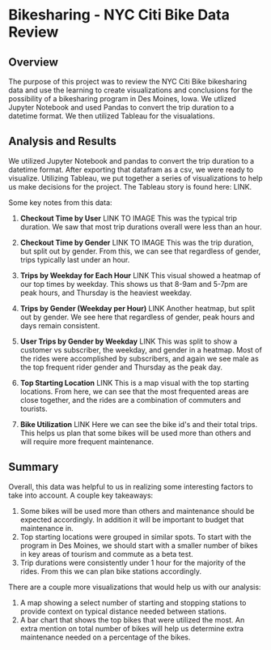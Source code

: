 # Bikesharing - NYC Citi Bike Data Review

## Overview

The purpose of this project was to review the NYC Citi Bike bikesharing data and use the learning to create visualizations and conclusions for the possibility of a bikesharing program in Des Moines, Iowa. We utlized Jupyter Notebook and used Pandas to convert the trip duration to a datetime format. We then utilized Tableau for the visualations.

## Analysis and Results

We utilized Jupyter Notebook and pandas to convert the trip duration to a datetime format. After exporting that datafram as a csv, we were ready to visualize. Utilizing Tableau, we put together a series of visualizations to help us make decisions for the project. The Tableau story is found here: LINK.

Some key notes from this data:

1. **Checkout Time by User**
LINK TO IMAGE
This was the typical trip duration. We saw that most trip durations overall were less than an hour.

2. **Checkout Time by Gender**
LINK TO IMAGE
This was the trip duration, but split out by gender. From this, we can see that regardless of gender, trips typically last under an hour.

3. **Trips by Weekday for Each Hour**
LINK
This visual showed a heatmap of our top times by weekday. This shows us that 8-9am and 5-7pm are peak hours, and Thursday is the heaviest weekday.

4. **Trips by Gender (Weekday per Hour)**
LINK
Another heatmap, but split out by gender. We see here that regardless of gender, peak hours and days remain consistent.

5. **User Trips by Gender by Weekday**
LINK
This was split to show a customer vs subscriber, the weekday, and gender in a heatmap. Most of the rides were accomplished by subscribers, and again we see male as the top frequent rider gender and Thursday as the peak day.

6. **Top Starting Location**
LINK
This is a map visual with the top starting locations. From here, we can see that the most frequented areas are close together, and the rides are a combination of commuters and tourists.

7. **Bike Utilization**
LINK
Here we can see the bike id's and their total trips. This helps us plan that some bikes will be used more than others and will require more frequent maintenance.

## Summary

Overall, this data was helpful to us in realizing some interesting factors to take into account. A couple key takeaways:

1. Some bikes will be used more than others and maintenance should be expected accordingly. In addition it will be important to budget that maintenance in.
2. Top starting locations were grouped in similar spots. To start with the program in Des Moines, we should start with a smaller number of bikes in key areas of tourism and commute as a beta test.
3. Trip durations were consistently under 1 hour for the majority of the rides. From this we can plan bike stations accordingly.

There are a couple more visualizations that would help us with our analysis:

1. A map showing a select number of starting and stopping stations to provide context on typical distance needed between stations.
2. A bar chart that shows the top bikes that were utilized the most. An extra mention on total number of bikes will help us determine extra maintenance needed on a percentage of the bikes.
